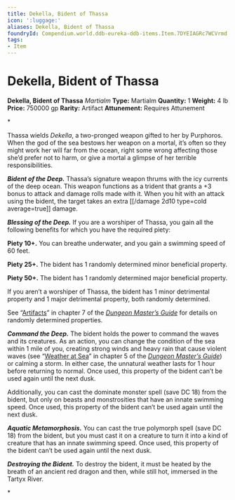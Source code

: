 ```yaml
---
title: Dekella, Bident of Thassa
icon: ':luggage:'
aliases: Dekella, Bident of Thassa
foundryId: Compendium.world.ddb-eureka-ddb-items.Item.7DYEIAGRc7WCVrmd
tags:
- Item
---
```


# Dekella, Bident of Thassa

**Dekella, Bident of Thassa**
_Martialm_
**Type:** Martialm
**Quantity:** 1
**Weight:** 4 lb
**Price:** 750000 gp
**Rarity:** Artifact
**Attunement:** Requires Attunement

*<p>Thassa wields *Dekella*, a two-pronged weapon gifted to her by Purphoros. When the god of the sea bestows her weapon on a mortal, it’s often so they might work her will far from the ocean, right some wrong affecting those she’d prefer not to harm, or give a mortal a glimpse of her terrible responsibilities.

***Bident of the Deep.*** Thassa’s signature weapon thrums with the icy currents of the deep ocean. This weapon functions as a trident that grants a +3 bonus to attack and damage rolls made with it. When you hit with an attack using the bident, the target takes an extra  [[/damage 2d10 type=cold average=true]] damage.

***Blessing of the Deep.*** If you are a worshiper of Thassa, you gain all the following benefits for which you have the required piety:

**Piety 10+.** You can breathe underwater, and you gain a swimming speed of 60 feet.

**Piety 25+.** The bident has 1 randomly determined minor beneficial property.

**Piety 50+.** The bident has 1 randomly determined major beneficial property.

If you aren’t a worshiper of Thassa, the bident has 1 minor detrimental property and 1 major detrimental property, both randomly determined.

See “<a title="Artifacts" href="https://www.dndbeyond.com/sources/dmg/sentient-magic-items-artifacts#ArtifactProperties">Artifacts</a>” in chapter 7 of the <a title="Dungeon Master's Guide" href="https://www.dndbeyond.com/sources/dmg">*Dungeon Master’s Guide*</a> for details on randomly determined properties.

***Command the Deep.*** The bident holds the power to command the waves and its creatures. As an action, you can change the condition of the sea within 1 mile of you, creating strong winds and heavy rain that cause violent waves (see “<a title="Weather at Sea" href="https://www.dndbeyond.com/sources/dmg/adventure-environments#WeatherAtSea">Weather at Sea</a>” in chapter 5 of the <a title="Dungeon Master's Guide" href="https://www.dndbeyond.com/sources/dmg">*Dungeon Master’s Guide*</a>) or calming a storm. In either case, the unnatural weather lasts for 1 hour before returning to normal. Once used, this property of the bident can’t be used again until the next dusk.

Additionally, you can cast the dominate monster spell (save DC 18) from the bident, but only on beasts and monstrosities that have an innate swimming speed. Once used, this property of the bident can’t be used again until the next dusk.

***Aquatic Metamorphosis.*** You can cast the true polymorph spell (save DC 18) from the bident, but you must cast it on a creature to turn it into a kind of creature that has an innate swimming speed. Once used, this property of the bident can’t be used again until the next dusk.

***Destroying the Bident.*** To destroy the bident, it must be heated by the breath of an ancient red dragon and then, while still hot, immersed in the Tartyx River.</p>*